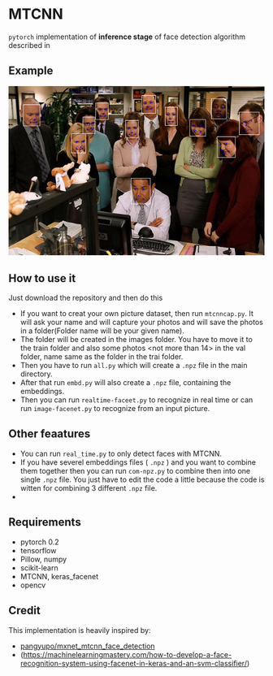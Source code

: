 # MTCNN

`pytorch` implementation of **inference stage** of face detection algorithm described in  


## Example
![example of a face detection](images/example.png)

## How to use it
Just download the repository and then do this
* If you want to creat your own picture dataset, then run `mtcnncap.py`. It will ask your name and will capture your photos and will save the photos in a folder(Folder name will be your given name).    
* The folder will be created in the images folder. You have to move it to the train folder and also some photos <not more than 14> in the val folder, name same as the folder in the trai folder.
* Then you have to run `all.py` which will create a `.npz` file in the main directory.
* After that run `embd.py` will also create a `.npz` file, containing the embeddings.
* Then you can run `realtime-faceet.py` to recognize in real time or can run `image-facenet.py` to recognize from an input picture.


## Other feaatures

* You can run `real_time.py` to only detect faces with MTCNN.
* If you have severel embeddings files ( `.npz` ) and you want to combine them together then you can run `com-npz.py` to combine then into one single `.npz` file. You just have to edit the code a little because the code is witten for combining 3 different `.npz` file.
* 

## Requirements
* pytorch 0.2
* tensorflow
* Pillow, numpy
* scikit-learn
* MTCNN, keras_facenet
* opencv

## Credit
This implementation is heavily inspired by:
* [pangyupo/mxnet_mtcnn_face_detection](https://github.com/pangyupo/mxnet_mtcnn_face_detection)
* (https://machinelearningmastery.com/how-to-develop-a-face-recognition-system-using-facenet-in-keras-and-an-svm-classifier/)  
